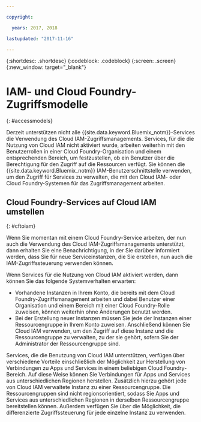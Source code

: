 ```yaml
---

copyright:

  years: 2017, 2018

lastupdated: "2017-11-16"

---
```


{:shortdesc: .shortdesc}
{:codeblock: .codeblock}
{:screen: .screen}
{:new_window: target="_blank"}

# IAM- und Cloud Foundry-Zugriffsmodelle
{: #accessmodels}

Derzeit unterstützen nicht alle {{site.data.keyword.Bluemix_notm}}-Services die Verwendung des Cloud IAM-Zugriffsmanagements. Services, für die die Nutzung von Cloud IAM nicht aktiviert wurde, arbeiten weiterhin mit den Benutzerrollen in einer Cloud Foundry-Organisation und einem entsprechenden Bereich, um festzustellen, ob ein Benutzer über die Berechtigung für den Zugriff auf die Ressourcen verfügt. Sie können die {{site.data.keyword.Bluemix_notm}} IAM-Benutzerschnittstelle verwenden, um den Zugriff für Services zu verwalten, die mit den Cloud IAM- oder Cloud Foundry-Systemen für das Zugriffsmanagement arbeiten.


## Cloud Foundry-Services auf Cloud IAM umstellen
{: #cftoiam}

Wenn Sie momentan mit einem Cloud Foundry-Service arbeiten, der nun auch die Verwendung des Cloud IAM-Zugriffsmanagements unterstützt, dann erhalten Sie eine Benachrichtigung, in der Sie darüber informiert werden, dass Sie für neue Serviceinstanzen, die Sie erstellen, nun auch die IAM-Zugriffssteuerung verwenden können.

Wenn Services für die Nutzung von Cloud IAM aktiviert werden, dann können Sie das folgende Systemverhalten erwarten:

* Vorhandene Instanzen in Ihrem Konto, die bereits mit dem Cloud Foundry-Zugriffsmanagement arbeiten und dabei Benutzer einer Organisation und einem Bereich mit einer Cloud Foundry-Rolle zuweisen, können weiterhin ohne Änderungen benutzt werden.
* Bei der Erstellung neuer Instanzen müssen Sie jede der Instanzen einer Ressourcengruppe in Ihrem Konto zuweisen. Anschließend können Sie Cloud IAM verwenden, um den Zugriff auf diese Instanz und die Ressourcengruppe zu verwalten, zu der sie gehört, sofern Sie der Administrator der Ressourcengruppe sind.

Services, die die Benutzung von Cloud IAM unterstützen, verfügen über verschiedene Vorteile einschließlich der Möglichkeit zur Herstellung von Verbindungen zu Apps und Services in einem beliebigen Cloud Foundry-Bereich. Auf diese Weise können Sie Verbindungen für Apps und Services aus unterschiedlichen Regionen herstellen. Zusätzlich hierzu gehört jede von Cloud IAM verwaltete Instanz zu einer Ressourcengruppe. Die Ressourcengruppen sind nicht regionsorientiert, sodass Sie Apps und Services aus unterschiedlichen Regionen in derselben Ressourcengruppe bereitstellen können. Außerdem verfügen Sie über die Möglichkeit, die differenzierte Zugriffssteuerung für jede einzelne Instanz zu verwenden.
